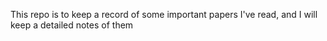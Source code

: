This repo is to keep a record of some important papers I've read, and I will keep a detailed notes of them 